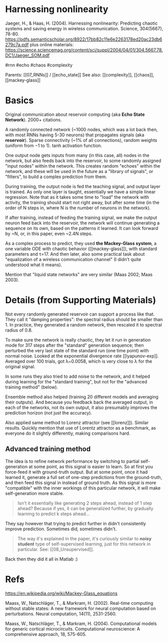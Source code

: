 # Harnessing nonlinearity

Jaeger, H., & Haas, H. (2004). Harnessing nonlinearity: Predicting chaotic systems and saving energy in wireless communication. Science, 304(5667), 78-80.
https://pdfs.semanticscholar.org/8922/17bb82c11e6e2263178ed20ac23db6279c7a.pdf
plus online materials:
https://science.sciencemag.org/content/sci/suppl/2004/04/01/304.5667.78.DC1/Jaeger_SOM.pdf

#rnn #echo #chaos #complexity

Parents: [[07_RNNs]] / [[echo_state]]
See also: [[complexity]], [[chaos]], [[mackey-glass]]

# Basics

Original communication about reservoir computing (aka **Echo State Network**). 2000+ citations.

A randomly connected network (~1000 nodes, which was a lot back then, with most RNNs having 5-30 neurons) that propagates signals (aka **reservoir**). Sparse connectivity (~1% of all connections), random weights (uniform from −1 to 1). tanh activation function.

One output node gets inputs from many (in this case, all) nodes in the network, but also feeds back into the reservoir, to some randomly assigned "input nodes" within the network. This creates random "echoes" within the network, and these will be used in the future as a "library of signals", or "filters", to build a complex prediction from them.

During training, the output node is fed the teaching signal, and output layer is trained. As only one layer is taught, essentially we have a simple linear regression. Note that as it takes some time to "load" the network with activity, the training should start not right away, but after some time (in the order of N steps in, where N is the number of neurons in the network).

If after training, instead of feeding the training signal, we make the output neuron feed back into the reservoir, the network will continue generating a sequence on its own, based on the patterns it learned. It can look forward by ~N, or, in this paper, even ~2.4N steps.

As a complex process to predict, they used **the Mackey-Glass system**, a one variable ODE with chaotic behavior ([[mackey-glass]]), with standard parameters and τ=17. And then later, also some practical task about "equalization of a wireless communication channel" (I didn't quite understood what it means).

Mention that "liquid state networks" are very similar (Maas 2002; Maas 2003).

# Details (from Supporting Materials)

Not every randomly generated reservoir can support a process like that. They call it "damping properties": the spectral radius should be smaller than 1. In practice, they generated a random network, then rescaled it to spectral radius of 0.8.

To make sure the network is really chaotic, they let it run in generation mode for 317 steps after the "standard" generation sequence; then perturbed the very last state of the standard run (one time point) with normal noise. Looked at the exponential divergence rate [[lyapunov-exp]]. Averaged over 100 trials, got λ~0.0058, which is very close to λ for the original signal.

In some runs they also tried to add noise to the network, and it helped during learning for the "standard training", but not for the "advanced training method" (below).

Ensemble method also helped (training 20 different models and averaging their outputs). And because you feedback back the averaged output, in each of the networks, not its own output, it also presumably improves the prediction horizon (not just the accuracy).

Also applied same method to Lorenz attractor (see [[lorenz]]). Similar results. Quickly mention that use of Lorentz attractor as a benchmark, as everyone do it slightly differently, making comparisons hard.

## Advanced training method

The idea is to refine network performance by switching to partial self-generation at some point, as this signal is easier to learn. So at first you force-feed it with ground-truth output. But at some point, once it had learned it, generate a full set of one-step predictions from the ground-truth, and then feed this signal in instead of ground truth. As this signal is more "compatible" with the inner workings of this particular network, it will make self-generation more stable.

> Isn't it essentially like generating 2 steps ahead, instead of 1 step ahead? Because if yes, it can be generalized further, by gradually learning to predict k steps ahead…

They say however that trying to predict further in didn't consistently improve prediction. Sometimes did, sometimes didn't. 

> The way it's explained in the paper, it's curiously similar to **noisy student** type of self-supervised learning, just for this network in particular. See: [[08_Unsupervised]].

Back then they did it all in Matlab :)

# Refs

https://en.wikipedia.org/wiki/Mackey-Glass_equations

Maass, W., Natschläger, T., & Markram, H. (2002). Real-time computing without stable states: A new framework for neural computation based on perturbations. Neural computation, 14(11), 2531-2560.

Maass, W., Natschläger, T., & Markram, H. (2004). Computational models for generic cortical microcircuits. Computational neuroscience: A comprehensive approach, 18, 575-605.
